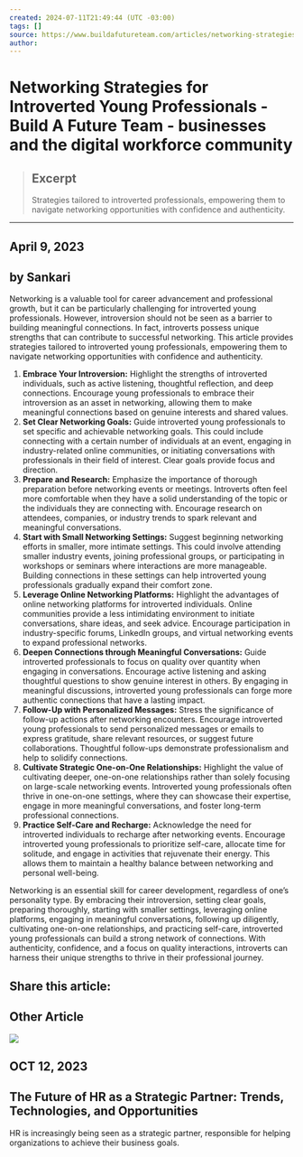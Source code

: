 ```yaml
---
created: 2024-07-11T21:49:44 (UTC -03:00)
tags: []
source: https://www.buildafutureteam.com/articles/networking-strategies-for-introverted-young-professionals/
author: 
---
```


# Networking Strategies for Introverted Young Professionals - Build A Future Team - businesses and the digital workforce community

> ## Excerpt
> Strategies tailored to introverted professionals, empowering them to navigate networking opportunities with confidence and authenticity.

---
## April 9, 2023

## by Sankari

Networking is a valuable tool for career advancement and professional growth, but it can be particularly challenging for introverted young professionals. However, introversion should not be seen as a barrier to building meaningful connections. In fact, introverts possess unique strengths that can contribute to successful networking. This article provides strategies tailored to introverted young professionals, empowering them to navigate networking opportunities with confidence and authenticity.

1.  **Embrace Your Introversion:** Highlight the strengths of introverted individuals, such as active listening, thoughtful reflection, and deep connections. Encourage young professionals to embrace their introversion as an asset in networking, allowing them to make meaningful connections based on genuine interests and shared values.
2.  **Set Clear Networking Goals:** Guide introverted young professionals to set specific and achievable networking goals. This could include connecting with a certain number of individuals at an event, engaging in industry-related online communities, or initiating conversations with professionals in their field of interest. Clear goals provide focus and direction.
3.  **Prepare and Research:** Emphasize the importance of thorough preparation before networking events or meetings. Introverts often feel more comfortable when they have a solid understanding of the topic or the individuals they are connecting with. Encourage research on attendees, companies, or industry trends to spark relevant and meaningful conversations.
4.  **Start with Small Networking Settings:** Suggest beginning networking efforts in smaller, more intimate settings. This could involve attending smaller industry events, joining professional groups, or participating in workshops or seminars where interactions are more manageable. Building connections in these settings can help introverted young professionals gradually expand their comfort zone.
5.  **Leverage Online Networking Platforms:** Highlight the advantages of online networking platforms for introverted individuals. Online communities provide a less intimidating environment to initiate conversations, share ideas, and seek advice. Encourage participation in industry-specific forums, LinkedIn groups, and virtual networking events to expand professional networks.
6.  **Deepen Connections through Meaningful Conversations:** Guide introverted professionals to focus on quality over quantity when engaging in conversations. Encourage active listening and asking thoughtful questions to show genuine interest in others. By engaging in meaningful discussions, introverted young professionals can forge more authentic connections that have a lasting impact.
7.  **Follow-Up with Personalized Messages:** Stress the significance of follow-up actions after networking encounters. Encourage introverted young professionals to send personalized messages or emails to express gratitude, share relevant resources, or suggest future collaborations. Thoughtful follow-ups demonstrate professionalism and help to solidify connections.
8.  **Cultivate Strategic One-on-One Relationships:** Highlight the value of cultivating deeper, one-on-one relationships rather than solely focusing on large-scale networking events. Introverted young professionals often thrive in one-on-one settings, where they can showcase their expertise, engage in more meaningful conversations, and foster long-term professional connections.
9.  **Practice Self-Care and Recharge:** Acknowledge the need for introverted individuals to recharge after networking events. Encourage introverted young professionals to prioritize self-care, allocate time for solitude, and engage in activities that rejuvenate their energy. This allows them to maintain a healthy balance between networking and personal well-being.

Networking is an essential skill for career development, regardless of one’s personality type. By embracing their introversion, setting clear goals, preparing thoroughly, starting with smaller settings, leveraging online platforms, engaging in meaningful conversations, following up diligently, cultivating one-on-one relationships, and practicing self-care, introverted young professionals can build a strong network of connections. With authenticity, confidence, and a focus on quality interactions, introverts can harness their unique strengths to thrive in their professional journey.

## Share this article:

## Other Article

[![](https://www.buildafutureteam.com/wp-content/uploads/2023/10/1662771706-1.webp)](https://www.buildafutureteam.com/articles/the-future-of-hr-as-a-strategic-partner-trends-technologies-and-opportunities/)

## OCT 12, 2023

## The Future of HR as a Strategic Partner: Trends, Technologies, and Opportunities

HR is increasingly being seen as a strategic partner, responsible for helping organizations to achieve their business goals.
